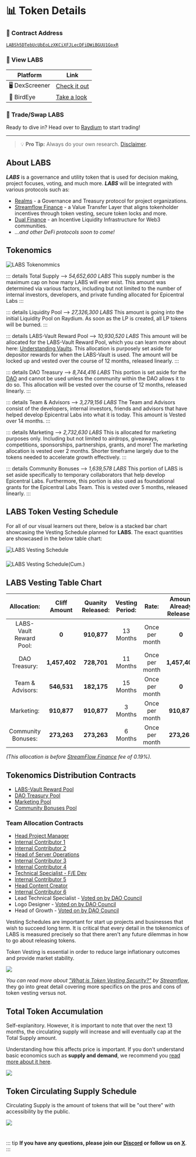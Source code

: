 # 📊 Token Details

### 📝 Contract Address

[`LABSh5DTebUcUbEoLzXKCiXFJLecDFiDWiBGUU1GpxR`](https://solscan.io/token/LABSh5DTebUcUbEoLzXKCiXFJLecDFiDWiBGUU1GpxR)

### 👀 View LABS

| Platform | Link |
|----------|------|
| 🖥️ DexScreener | [Check it out](https://dexscreener.com/solana/3wxhfgvvygstoqj3xvmarnqf66wamwcvy4egwbjfk1bm) |
| 🦅 BirdEye | [Take a look](https://birdeye.so/token/LABSh5DTebUcUbEoLzXKCiXFJLecDFiDWiBGUU1GpxR?chain=solana) |

### 💱 Trade/Swap LABS

Ready to dive in? Head over to [Raydium](https://raydium.io/swap/?inputMint=LABSh5DTebUcUbEoLzXKCiXFJLecDFiDWiBGUU1GpxR&outputMint=EPjFWdd5AufqSSqeM2qN1xzybapC8G4wEGGkZwyTDt1v) to start trading!

---

> 💡 **Pro Tip:** Always do your own research. [Disclaimer](/legal).

## About LABS

***LABS*** is a governance and utility token that is used for decision making, project focuses, voting, and much more. ***LABS*** will be integrated with various protocols such as:

* [Realms](https://realms.today/) - a Governance and Treasury protocol for project organizations.
* [Streamflow Finance](https://streamflow.finance/) - a Value Transfer Layer that aligns tokenholder incentives through token vesting, secure token locks and more.
* [Dual Finance](https://www.dual.finance/) - an Incentive Liquidity Infrastructure for Web3 communities.
* *...and other DeFi protocols soon to come!*

## Tokenomics

<img src="/LABS-Tokenomics-v1.png" alt="LABS Tokenommics">

::: details Total Supply --> *54,652,600 LABS*
This supply number is the maximum cap on how many LABS will ever exist. This amount was determined via various factors, including but not limited to the number of internal investors, developers, and private funding allocated for Epicentral Labs
:::

::: details Liquidity Pool --> *27,326,300 LABS*
This amount is going into the initial Liquidity Pool on Raydium. As soon as the LP is created, all LP tokens will be burned.
:::

::: details LABS-Vault Reward Pool --> *10,930,520 LABS* 
This amount will be allocated for the LABS-Vault Reward Pool, which you can learn more about here: [Understanding Vaults](/vault-program-docs/understanding-vaults.md). This allocation is purposely set aside for depositor rewards for when the LABS-Vault is used. The amount will be locked up and vested over the course of 12 months, released linearly.
:::

::: details DAO Treasury --> *8,744,416 LABS*
This portion is set aside for the [DAO](/terminology#decentralized-autonomous-organization-dao) and cannot be used unless the community within the DAO allows it to do so. This allocation will be vested over the course of 12 months, released linearly.
:::

::: details Team & Advisors --> *3,279,156 LABS*
The Team and Advisors consist of the developers, internal investors, friends and advisors that have helped develop Epicentral Labs into what it is today. This amount is Vested over 14 months.
:::

::: details Marketing --> *2,732,630 LABS*
This is allocated for marketing purposes only. Including but not limited to airdrops, giveaways, competitions, sponsorships, partnerships, grants, and more! The marketing allocation is vested over 2 months. Shorter timeframe largely due to the tokens needed to accelerate growth effectively.
:::

::: details Community Bonuses --> *1,639,578 LABS*
This portion of LABS is set aside specifically to temporary collaborators that help develop Epicentral Labs. Furthermore, this portion is also used as foundational grants for the Epicentral Labs Team. This is vested over 5 months, released linearly.
:::

## LABS Token Vesting Schedule

For all of our visual learners out there, below is a stacked bar chart showcasing the Vesting Schedule planned for **LABS**. The exact quantities are showcased in the below table chart:

<img src="/Linear Vesting.png" alt="LABS Vesting Schedule">

###

<img src="/Cumulative Vesting.png" alt="LABS Vesting Schedule(Cum.)">

## LABS Vesting Table Chart

| **Allocation:** | **Cliff Amount** | **Quanity Released:** | **Vesting Period:** | **Rate:** | **Amount Already Released:** |
|:-------:|:-------:|:-------:|:-------:|:-------:|:-------:|
| LABS-Vault Reward Pool: | **0** | **910,877** | 13 Months | Once per month | **0** |
| DAO Treasury: | **1,457,402** | **728,701** | 11 Months | Once per month | **1,457,402** |
| Team & Advisors: | **546,531** | **182,175** | 15 Months | Once per month | **0** |
| Marketing: | **910,877** | **910,877** | 3 Months | Once per month | **910,877** |
| Community Bonuses: | **273,263** | **273,263** | 6 Months | Once per month | **273,263** |

*(This allocation is before [StreamFlow Finance](https://streamflow.finance/) fee of 0.19%).*

## Tokenomics Distribution Contracts

* [LABS-Vault Reward Pool](https://app.streamflow.finance/contract/solana/mainnet/4xcfeTFsJtHJqMy4D7JKuwFeAhg1SeRoBF86M1jtnNJ7)
* [DAO Treasury Pool](https://app.streamflow.finance/contract/solana/mainnet/FJpB3T4Y73XRrK98VFH7VowR3x1yGpjEUXsuNm841yjo)
* [Marketing Pool](https://app.streamflow.finance/contract/solana/mainnet/EgDxcfuDwCXhrrfczia9bFEvCtc2cUGqHZwr2bPWDqXT)
* [Community Bonuses Pool](https://app.streamflow.finance/contract/solana/mainnet/BcDHvTezFGL1iSooz682FjVUnUqTFcZ3PY4aaAYxRctP)

### Team Allocation Contracts

* [Head Project Manager](https://app.streamflow.finance/contract/solana/mainnet/8QNcH3ui247mK6xaBwZKm821WRz7FhbUVqPjRE92nBvR)
* [Internal Contributor 1](https://app.streamflow.finance/contract/solana/mainnet/HZwSTiBFXBmjbLeeLkid8KB2SP59tNEHA7sj9TXoVHRx)
* [Internal Contributor 2](https://app.streamflow.finance/contract/solana/mainnet/GTP1PPsjQrJAWB1tUqfyFrtDCzBKFjLyXWbQQwEhGH52)
* [Head of Server Operations](https://app.streamflow.finance/contract/solana/mainnet/JCLcL3mZuBPwQdY61qxaUVxWh7f2UDyPaWuHBwYzoTFt)
* [Internal Contributor 3](https://app.streamflow.finance/contract/solana/mainnet/26CeyQhirDizgSrN5rNTr3Fs7zonHqiYhmEoU9sDEXWb)
* [Internal Contributor 4](https://app.streamflow.finance/contract/solana/mainnet/ETyJaZsKUQbjsjJn4Q66GidvhBVxxjmdJshEUAXLUmhM)
* [Technical Specialist - F/E Dev](https://app.streamflow.finance/contract/solana/mainnet/ECeE5kMPMyA8QAsjv8DYf5NERQYVgNDzw8etMPiwxwjm)
* [Internal Contributor 5](https://app.streamflow.finance/contract/solana/mainnet/FQTMadFjGoTrENATn5iaAYgpdXmEMy1KQAzLr1ADbTzK)
* [Head Content Creator](https://app.streamflow.finance/contract/solana/mainnet/P8oBYnNE1o6j7abiMLeDe4xnxxxfw2yrbQRmxLz2dtx)
* [Internal Contributor 6](https://app.streamflow.finance/contract/solana/mainnet/EzFAbwy8fTwbZwpkoRJ69E9boANiqzgR21ioLnFMLdpz)
* Lead Technical Specialist - [Voted on by DAO Council](https://app.realms.today/dao/LABS/proposal/7ocEFcAcJwvmkQS5aEFSSanniR55scsfrPScdtfFYywe)
* Logo Designer - [Voted on by DAO Council](https://app.realms.today/dao/LABS/proposal/7ocEFcAcJwvmkQS5aEFSSanniR55scsfrPScdtfFYywe)
* Head of Growth - [Voted on by DAO Council](https://app.realms.today/dao/LABS/proposal/7ocEFcAcJwvmkQS5aEFSSanniR55scsfrPScdtfFYywe)

Vesting Schedules are important for start up projects and businesses that wish to succeed long term. It is critical that every detail in the tokenomics of LABS is measured precisely so that there aren't any future dilemmas in how to go about releasing tokens.

Token Vesting is essential in order to reduce large inflationary outcomes and provide market stability.

<img src="/ProsnConsVesting.png">

*You can read more about ["What is Token Vesting Security?"](https://blog.streamflow.finance/what-is-token-vesting-security/) by [Streamflow](https://streamflow.finance/)*, they go into great detail covering more specifics on the pros and cons of token vesting versus not.

## Total Token Accumulation

Self-explanitory. However, it is important to note that over the next 13 months, the circulating supply will increase and will eventually cap at the Total Supply amount. 

Understanding how this affects price is important. If you don't understand basic economics such as **supply and demand**, we recommend you [read more about it here](https://www.investopedia.com/ask/answers/033115/how-does-law-supply-and-demand-affect-prices.asp#:~:text=The%20law%20of%20supply%20and%20demand%20centers%20on%20prices%20that,while%20demand%20increases%2C%20prices%20rise.).

<img src="/LABS-Total-Accumulation.png">

## Token Circulating Supply Schedule

Circulating Supply is the amount of tokens that will be "out there" with accessibility by the public.

<img src="/LABS-Released-Per-Month.png">

#

::: tip
**If you have any questions, please join our [**Discord**](https://discord.gg/5asAuY2sR8) or follow us on [**X**](https://x.com/EpicentralLabs)**.
:::
